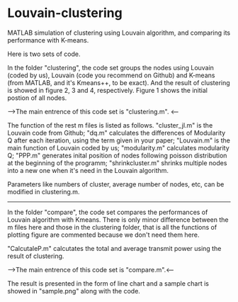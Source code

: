 # Louvain-clustering
MATLAB simulation of clustering using Louvain algorithm, and comparing its performance with K-means.


Here is two sets of code.

In the folder "clustering", the code set groups the nodes using Louvain (coded by us), 
Louvain (code you recommend on Github) and K-means (from MATLAB, and it's Kmeans++, to be exact).
And the result of clustering is showed in figure 2, 3 and 4, respectively.
Figure 1 shows the initial postion of all nodes.

——>The main entrence of this code set is "clustering.m".  <——

The function of the rest m files is listed as follows.
"cluster_jl.m" is the Louvain code from Github;
"dq.m" calculates the differences of Modularity Q after each iteration, using the term given in your paper;
"Louvain.m" is the main function of Louvain coded by us;
"modularity.m" calculates modularity Q;
"PPP.m" generates inital position of nodes following poisson distribution at the beginning of the programm;
"shrinkcluster.m" shrinks multiple nodes into a new one when it's need in the Louvain algorithm.

Parameters like numbers of cluster, average number of nodes, etc, can be modified in clustering.m.



----------------------------------------------------------------------------------------------------------------------------------


In the folder "compare", the code set compares the performances of Louvain algorithm with Kmeans.
There is only minor difference between the m files here and those in the clustering folder, that is all the functions
of plotting figure are commented because we don't need them here.

"CalcutaleP.m" calcutates the total and average transmit power using the result of clustering.

——>The main entrence of this code set is "compare.m".<——


The result is presented in the form of line chart and a sample chart is showed in
"sample.png" along with the code.
